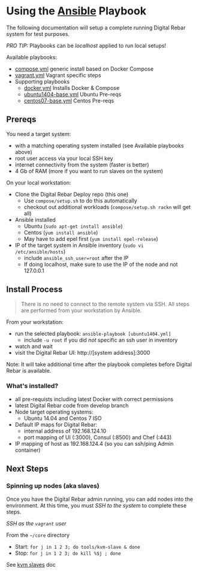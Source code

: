 # Using the [Ansible](http://ansible.com) Playbook

The following documentation will setup a complete running Digital Rebar system for test purposes.

*PRO TIP:* Playbooks can be _localhost_ applied to run local setups!

Available playbooks:
  * [compose.yml](compose.yml) generic install based on Docker Compose
  * [vagrant.yml](vagrant.yml) Vagrant specific steps
  * Supporting playbooks
    * [docker.yml](tasks/docker.yml) Installs Docker & Compose
    * [ubuntu1404-base.yml](tasks/ubuntu1404-base.yml) Ubuntu Pre-reqs
    * [centos07-base.yml](tasks/centos07-base.yml) Centos Pre-reqs

## Prereqs

You need a target system:

  * with a matching operating system installed (see Available playbooks above)
  * root user access via your local SSH key
  * internet connectivity from the system (faster is better)
  * 4 Gb of RAM (more if you want to run slaves on the system)

On your local workstation:

  * Clone the Digital Rebar Deploy repo (this one)
    * Use `compose/setup.sh` to do this automatically
    * checkout out additional workloads (`compose/setup.sh rackn` will get all)
  * Ansible installed
    *  Ubuntu (`sudo apt-get install ansible`)
    *  Centos (`yum install ansible`)
      * May have to add epel first (`yum install epel-release`)
  * IP of the target system in Ansible inventory (`sudo vi /etc/ansible/hosts`)
    * include `ansible_ssh_user=root` after the IP
    * If doing localhost, make sure to use the IP of the node and not 127.0.0.1

## Install Process

> There is no need to connect to the remote system via SSH.  All steps are performed from your workstation by Ansible.

From your workstation:

  * run the selected playbook: `ansible-playbook [ubuntu1404.yml]`
    * include `-u root` if you did _not_ specific an ssh user in inventory
  * watch and wait
  * visit the Digital Rebar UI: http://[system address]:3000

Note: It will take additional time after the playbook completes before Digital Rebar is available.

### What's installed?

  * all pre-requists including latest Docker with correct permissions
  * latest Digital Rebar code from develop branch
  * Node target operating systems:
    * Ubuntu 14.04 and Centos 7 ISO
  * Default IP maps for Digital Rebar: 
    * internal address of 192.168.124.10
    * port mapping of UI (:3000), Consul (:8500) and Chef (:443)
  * IP mapping of host as 192.168.124.4 (so you can ssh/ping Admin container)

## Next Steps

### Spinning up nodes (aka slaves)

Once you have the Digital Rebar admin running, you can add nodes into the environment.  At this time, you must _SSH to the system_ to complete these steps.

*SSH as the `vagrant` user*

From the `~/core` directory

  * Start: `for j in 1 2 3; do tools/kvm-slave & done`
  * Stop: `for j in 1 2 3; do kill %$j ; done`

See [kvm slaves](https://github.com/digitalrebar/doc/blob/master/development/advanced-install/kvm-slaves.rst) doc
